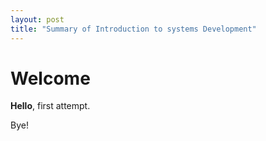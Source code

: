 ```yaml
---
layout: post
title: "Summary of Introduction to systems Development"
---
```


# Welcome

**Hello**,  first attempt.

Bye!
